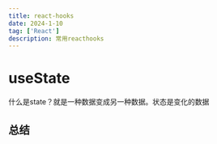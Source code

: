 ```yaml
---
title: react-hooks
date: 2024-1-10
tag: ['React']
description: 常用reacthooks
---
```


# useState
什么是state？就是一种数据变成另一种数据。状态是变化的数据

## 总结
